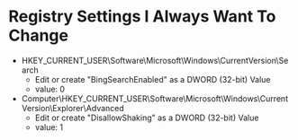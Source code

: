 # Registry Settings I Always Want To Change

* HKEY_CURRENT_USER\Software\Microsoft\Windows\CurrentVersion\Search
  - Edit or create "BingSearchEnabled" as a DWORD (32-bit) Value
  - value: 0
* Computer\HKEY_CURRENT_USER\Software\Microsoft\Windows\CurrentVersion\Explorer\Advanced    
  - Edit or create "DisallowShaking" as a  DWORD (32-bit) Value
  - value: 1
